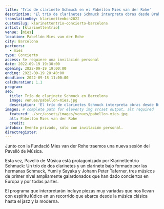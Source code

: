 ```yaml
---
title: 'Trío de clarinete Schmuck en el Pabellón Mies van der Rohe'
description: 'El trío de clarinetes Schmuck interpreta obras desde Brahms y Mozart hasta Henri Mancini, Abba y los Beatles en el Pabellón Mies van der Rohe de Barcelona.'
translationKey: klarinettenbcn2022
customSlug: klarinettentrio-concierto-barcelona
artist: [klarinettentrio]
venue: [mies]
location: Pabellón Mies van der Rohe
city: Barcelona
partners:
  - mies
type: Concierto
access: Se requiere una invitación personal
date: 2022-09-19 19:30:00
opening: 2022-09-19 19:00:00
ending: 2022-09-19 20:40:00
deadline: 2022-09-18 11:00:00
calcDuration: 1.1
program:
seo:
  title: Trío de clarinete Schmuck en Barcelona
  image: venues/pabellon-mies.jpg
  description: 'El trío de clarinetes Schmuck interpreta obras desde Brahms y Mozart hasta Henri Mancini, Abba y los Beatles en el Pabellón Mies van der Rohe de Barcelona.'
images: # complete path for eleventy img srcset output, alt required
  featured: ./src/assets/images/venues/pabellon-mies.jpg
  alt: Pabellón Mies van der Rohe
  credit:
infobox: Evento privado, sólo con invitación personal.
directregister:
---
```


Junto con la Fundació Mies van der Rohe traemos una nueva sesión del Pavelló de Música.

Esta vez, Pavelló de Música está protagonizado por Klarinettentrio Schmuck: Un trío de dos clarinetes y un clarinete bajo formado por las hermanas Schmuck, Yumi y Sayaka y Johann Peter Taferner, tres músicos de primer nivel ampliamente galardonados que han dado conciertos en Europa y por todas partes.

El programa que interpretarán incluye piezas muy variadas que nos llevan con espíritu lúdico en un recorrido que abarca desde la música clásica hasta el jazz y la moderna.
